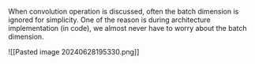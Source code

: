 When convolution operation is discussed, often the batch dimension is ignored for simplicity. One of the reason is during architecture implementation (in code), we almost never have to worry about the batch dimension.


![[Pasted image 20240628195330.png]]
